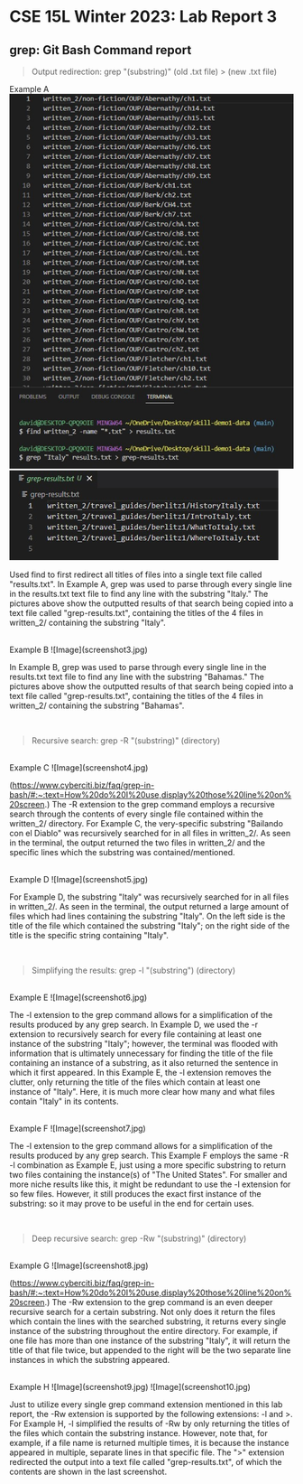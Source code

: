 # CSE 15L Winter 2023: Lab Report 3

## grep: Git Bash Command report

> Output redirection: grep "(substring)" (old .txt file) > (new .txt file)

  Example A
  ![Image](screenshot1.jpg)
  ![Image](screenshot2.jpg)

  Used find to first redirect all titles of files into a single text file called "results.txt".  In Example  A, grep was used to parse through every single line in the results.txt text file to find any line with the substring "Italy."  The pictures above show the outputted results of that search being copied into a text file called "grep-results.txt", containing the titles of the 4 files in written_2/ containing the substring "Italy".
  
  <br>
  Example B
  ![Image](screenshot3.jpg)
  <br>
  
  In Example B, grep was used to parse through every single line in the results.txt text file to find any line with the substring "Bahamas."  The pictures above show the outputted results of that search being copied into a text file called "grep-results.txt", containing the titles of the 4 files in written_2/ containing the substring "Bahamas".
  
<br>

> Recursive search: grep -R "(substring)" (directory)
  
  <br>
  Example C
  ![Image](screenshot4.jpg)
  <br>
  
  (https://www.cyberciti.biz/faq/grep-in-bash/#:~:text=How%20do%20I%20use,display%20those%20line%20on%20screen.) The -R extension to the grep command employs a recursive search through the contents of every single file contained within the written_2/ directory.  For Example C, the very-specific substring "Bailando con el Diablo" was recursively searched for in all files in written_2/.  As seen in the terminal, the output returned the two files in written_2/ and the specific lines which the substring was contained/mentioned.

  <br>
  Example D
  ![Image](screenshot5.jpg)
  <br>

  For Example D, the substring "Italy" was recursively searched for in all files in written_2/.  As seen in the terminal, the output returned a large amount of files which had lines containing the substring "Italy".  On the left side is the title of the file which contained the substring "Italy"; on the right side of the title is the specific string containing "Italy".  
  
  <br>
  
> Simplifying the results: grep -l "(substring") (directory)
  
  <br>
  Example E
  ![Image](screenshot6.jpg)
  <br>

  The -l extension to the grep command allows for a simplification of the results produced by any grep search.  In Example D, we used the -r extension to recursively search for every file containing at least one instance of the substring "Italy"; however, the terminal was flooded with information that is ultimately unnecessary for finding the title of the file containing an instance of a substring, as it also returned the sentence in which it first appeared.  In this Example E, the -l extension removes the clutter, only returning the title of the files which contain at least one instance of "Italy".  Here, it is much more clear how many and what files contain "Italy" in its contents.
  
  <br>
  Example F
  ![Image](screenshot7.jpg)
  <br>
  
  The -l extension to the grep command allows for a simplification of the results produced by any grep search.  This Example F employs the same -R -l combination as Example E, just using a more specific substring to return two files containing the instance(s) of "The United States".  For smaller and more niche results like this, it might be redundant to use the -l extension for so few files.  However, it still produces the exact first instance of the substring: so it may prove to be useful in the end for certain uses.
  
  <br>
  
> Deep recursive search: grep -Rw "(substring)" (directory)
  
  <br>
  Example G
  ![Image](screenshot8.jpg)
  <br>
  
  (https://www.cyberciti.biz/faq/grep-in-bash/#:~:text=How%20do%20I%20use,display%20those%20line%20on%20screen.) The -Rw extension to the grep command is an even deeper recursive search for a certain substring.  Not only does it return the files which contain the lines with the searched substring, it returns every single instance of the substring throughout the entire directory.  For example, if one file has more than one instance of the substring "Italy", it will return the title of that file twice, but appended to the right will be the two separate line instances in which the substring appeared.  
  
  <br>
  Example H
  ![Image](screenshot9.jpg)
  ![Image](screenshot10.jpg)
  <br>
  
  Just to utilize every single grep command extension mentioned in this lab report, the -Rw extension is supported by the following extensions: -l and >.  For Example H, -l simplified the results of -Rw by only returning the titles of the files which contain the substring instance.  However, note that, for example, if a file name is returned multiple times, it is because the instance appeared in multiple, separate lines in that specific file.  The ">" extension redirected the output into a text file called "grep-results.txt", of which the contents are shown in the last screenshot.
  
  
  
